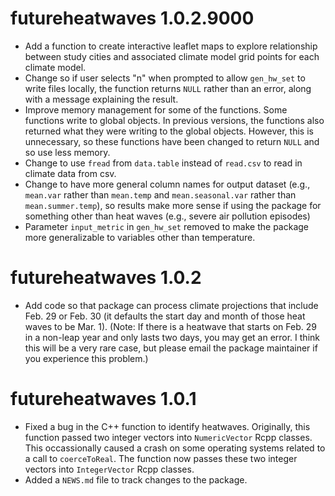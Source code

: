 # futureheatwaves 1.0.2.9000

* Add a function to create interactive leaflet maps to explore relationship
between study cities and associated climate model grid points for each 
climate model. 
* Change so if user selects "n" when prompted to allow `gen_hw_set` to write files locally, the function returns `NULL` rather than an error, along with a message explaining the result.
* Improve memory management for some of the functions. Some functions write to global objects. In previous versions, the functions also returned what they were writing to the global objects. However, this is unnecessary, so these functions have been changed to return `NULL` and so use less memory.
* Change to use `fread` from `data.table` instead of `read.csv` to read in climate data from csv.
* Change to have more general column names for output dataset (e.g., `mean.var` rather than `mean.temp` and `mean.seasonal.var` rather than `mean.summer.temp`), so results make more sense if using the package for something other than heat waves (e.g., severe air pollution episodes)
* Parameter `input_metric` in `gen_hw_set` removed to make the package more generalizable to variables other than temperature. 

# futureheatwaves 1.0.2

* Add code so that package can process climate projections that include Feb. 29 or Feb. 30 (it defaults the start day and month of those heat waves to be Mar. 1). (Note: If there is a heatwave that starts on Feb. 29 in a non-leap year and only lasts two days, you may get an error. I think this will be a very rare case, but please email the package maintainer if you experience this problem.)

# futureheatwaves 1.0.1

* Fixed a bug in the C++ function to identify heatwaves. Originally, this function passed two integer vectors into `NumericVector` Rcpp classes. This occassionally caused a crash on some operating systems related to a call to `coerceToReal`. The function now passes these two integer vectors into `IntegerVector` Rcpp classes. 
* Added a `NEWS.md` file to track changes to the package.



